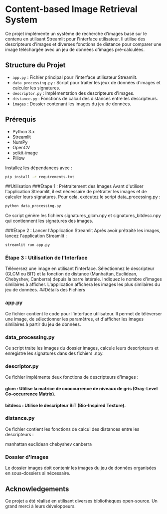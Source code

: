 # Content-based Image Retrieval System

Ce projet implémente un système de recherche d'images basé sur le contenu en utilisant Streamlit pour l'interface utilisateur. Il utilise des descripteurs d'images et diverses fonctions de distance pour comparer une image téléchargée avec un jeu de données d'images pré-calculées.

## Structure du Projet

- `app.py` : Fichier principal pour l'interface utilisateur Streamlit.
- `data_processing.py` : Script pour traiter les jeux de données d'images et calculer les signatures.
- `descriptor.py` : Implémentation des descripteurs d'images.
- `distance.py` : Fonctions de calcul des distances entre les descripteurs.
- `images` : Dossier contenant les images du jeu de données.

## Prérequis

- Python 3.x
- Streamlit
- NumPy
- OpenCV
- scikit-image
- Pillow

Installez les dépendances avec :

```bash
pip install -r requirements.txt
```
##Utilisation
###Étape 1 : Prétraitement des Images
Avant d'utiliser l'application Streamlit, il est nécessaire de prétraiter les images et de calculer leurs signatures. Pour cela, exécutez le script data_processing.py :

```bash
python data_processing.py
```
Ce script génère les fichiers signatures_glcm.npy et signatures_bitdesc.npy qui contiennent les signatures des images.

###Étape 2 : Lancer l'Application Streamlit
Après avoir prétraité les images, lancez l'application Streamlit :

```bash
streamlit run app.py
```
### Étape 3 : Utilisation de l'Interface
Téléversez une image en utilisant l'interface.
Sélectionnez le descripteur (GLCM ou BIT) et la fonction de distance (Manhattan, Euclidean, Chebyshev, Canberra) depuis la barre latérale.
Indiquez le nombre d'images similaires à afficher.
L'application affichera les images les plus similaires du jeu de données.
##Détails des Fichiers
### app.py
Ce fichier contient le code pour l'interface utilisateur. Il permet de téléverser une image, de sélectionner les paramètres, et d'afficher les images similaires à partir du jeu de données.

### data_processing.py
Ce script traite les images du dossier images, calcule leurs descripteurs et enregistre les signatures dans des fichiers .npy.

### descriptor.py
Ce fichier implémente deux fonctions de descripteurs d'images :

#### glcm : Utilise la matrice de cooccurrence de niveaux de gris (Gray-Level Co-occurrence Matrix).
#### bitdesc : Utilise le descripteur BiT (Bio-Inspired Texture).
### distance.py
Ce fichier contient les fonctions de calcul des distances entre les descripteurs :

manhattan
euclidean
chebyshev
canberra
### Dossier d'Images
Le dossier images doit contenir les images du jeu de données organisées en sous-dossiers si nécessaire.

## Acknowledgements
Ce projet a été réalisé en utilisant diverses bibliothèques open-source. Un grand merci à leurs développeurs.

